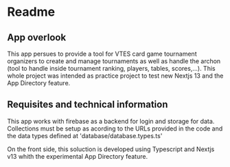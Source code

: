 # Readme
## App overlook
This app persues to provide a tool for VTES card game tournament organizers to create and manage tournaments as well as handle the archon (tool to handle inside tournament ranking, players, tables, scores,...).
This whole project was intended as practice project to test new Nextjs 13 and the App Directory feature.

## Requisites and technical information
This app works with firebase as a backend for login and storage for data. Collections must be setup as acording to the URLs provided in the code and the data types defined at 'database/database.types.ts'

On the front side, this soluction is developed using Typescript and Nextjs v13 whith the experimental App Directory feature. 
